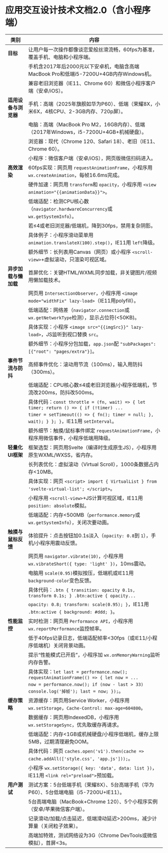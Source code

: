 
# 应用交互设计技术文档2.0（含小程序端）

| **类别**             | **内容**                                                                                      |
| -------------------------- | --------------------------------------------------------------------------------------------------- |
| **目标**             | 让用户每一次操作都像谈恋爱般丝滑流畅，60fps为基准，覆盖手机、电脑和小程序端。                       |
|                            | 手机含2017年后2000元以下安卓机，电脑含高端MacBook Pro和低端i5-7200U+4GB内存Windows机。              |
|                            | 兼容老旧浏览器（IE11、Chrome 60）和微信小程序客户端（安卓/iOS）。                                   |
| **适用设备与浏览器** | 手机：高端（2025年旗舰如华为P60）、低端（荣耀8X，小米6X，4核CPU、2-3GB内存、720p屏）。              |
|                            | 电脑：高端（MacBook Pro M2，16GB内存）、低端（2017年Windows，i5-7200U+4GB+机械硬盘）。              |
|                            | 浏览器：现代（Chrome 120、Safari 18）、老旧（IE11、Chrome 60）。                                    |
|                            | 小程序：微信客户端（安卓/iOS），网页版微信扫码进入。                                                |
| **高效渲染**         | 60fps实现：网页用 `requestAnimationFrame`，小程序用 `wx.createAnimation`，每帧16.6ms完成。      |
|                            | 硬件加速：网页用 `transform`和 `opacity`，小程序用 `<view animation="{{animationData}}">`。   |
|                            | 低端适配：检测CPU核心数（`navigator.hardwareConcurrency`或 `wx.getSystemInfo`）。               |
|                            | 若≤4或老旧浏览器/低端机，降到30fps，禁用复杂阴影。                                                 |
|                            | 具体例子：小程序滑动菜单用 `animation.translateX(100).step()`，IE11用 `left`降级。              |
|                            | 额外细节：长列表用Canvas（网页）或小程序 `<scroll-view>`+虚拟滚动，只渲染可视区域。               |
| **异步加载与懒加载** | 首屏优化：关键HTML/WXML同步加载，非关键图片/视频用懒加载技术。                                      |
|                            | 网页用 `IntersectionObserver`，小程序用 `<image mode="widthFix" lazy-load>`（IE11用polyfill）。 |
|                            | 低端适配：网络差（`navigator.connection`或 `wx.getNetworkType`检测），显示占位符(<50KB)。       |
|                            | 具体实现：小程序 `<image src="{{imgSrc}}" lazy-load>`，JS监听到视口替换 `src`。                 |
|                            | 额外细节：小程序分包加载，`app.json`配 `"subPackages": [{"root": "pages/extra"}]`。             |
| **事件节流与防抖**   | 高频事件优化：滚动用节流（100ms），输入用防抖（300ms）。                                            |
|                            | 低端适配：CPU核心数≤4或老旧浏览器/小程序低端机，节流改200ms，防抖改500ms。                         |
|                            | 具体代码：`const throttle = (fn, wait) => { let timer; return () => { if (!timer) ...`            |
|                            | `timer = setTimeout(() => { fn(); timer = null; }, wait); } }; }`，IE11用 `setInterval`。       |
|                            | 额外细节：触摸/鼠标事件绑定 `requestAnimationFrame`，小程序用微信事件，小程序低端用降级。         |
| **轻量化UI框架**     | 框架选型：网页用Svelte（编译时生成原生JS），小程序用原生WXML/WXSS，省内存。                         |
|                            | 长列表优化：虚拟滚动（Virtual Scroll），1000条数据占内存<10MB。                                     |
|                            | 具体实现：网页 `<script> import { VirtualList } from 'svelte-virtual-list'; </script>`。          |
|                            | 小程序用 `<scroll-view>`+JS计算可视区域，IE11用 `position: absolute`模拟。                      |
|                            | 低端适配：内存<500MB（`performance.memory`或 `wx.getSystemInfo`），关闭次要动画。               |
| **触摸与鼠标反馈**   | 体验提升：点击按钮加0.1s淡入（`opacity: 0.8`到 `1`），手机/小程序用震动反馈。                   |
|                            | 网页用 `navigator.vibrate(10)`，小程序用 `wx.vibrateShort({ type: 'light' })`，10ms震动。       |
|                            | 电脑用 `scale(0.95)`模拟按压，低端机或IE11用 `background-color`变色反馈。                       |
|                            | 具体代码：`.btn { transition: opacity 0.1s, transform 0.1s; } .btn:active { opacity...`           |
|                            | `opacity: 0.8; transform: scale(0.95); }`，IE11用 `.btn:active { background: #ddd; }`。         |
| **性能监控**         | 实时检测：网页用 `Performance API`，小程序用 `wx.reportPerformance`监控帧率。                   |
|                            | 低于40fps记录日志，低端适配帧率<30fps（或IE11/小程序低端机）关闭背景动画。                          |
|                            | 提示“性能模式已开启”，小程序加 `wx.onMemoryWarning`监听内存告警。                               |
|                            | 具体实现：`let last = performance.now(); requestAnimationFrame(() => { let now = ...`             |
|                            | `now = performance.now(); if (now - last > 33) console.log('掉帧'); last = now; });`。            |
| **缓存策略**         | 资源缓存：网页用Service Worker，小程序用 `wx.setStorage`，`Cache-Control: max-age=604800`。     |
|                            | 数据缓存：网页用IndexedDB，小程序用 `wx.setStorageSync`，优先取缓存再请求。                       |
|                            | 低端适配：内存<1GB或机械硬盘/小程序低端机，缓存上限5MB，过期清理避免OOM。                           |
|                            | 具体代码：网页 `caches.open('v1').then(cache => cache.addAll(['style.css', 'app.js']));`。        |
|                            | 小程序 `wx.setStorage({ key: 'data', data: list })`，IE11用 `<link rel="preload">`预加载。      |
| **用户测试**         | 测试方案：5台低端手机（荣耀8X）、5台高端手机（华为P60）、5台低端电脑（i5-7200U+IE11）。             |
|                            | 5台高端电脑（MacBook+Chrome 120）、5个小程序实例（安卓/苹果微信客户端）。                           |
|                            | 记录滑动/加载/点击延迟，低端滑动延迟>200ms，减少计算量（关闭粒子效果）。                            |
|                            | 高端加特效，测试网络设为3G（Chrome DevTools或微信模拟），首屏<3s。                                  |
